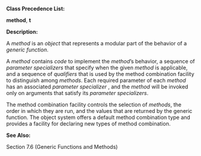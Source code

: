  

**Class Precedence List:** 

**method**, **t** 

**Description:** 

A *method* is an *object* that represents a modular part of the behavior of a *generic function*. 

A *method* contains *code* to implement the *method*’s behavior, a sequence of *parameter specializers* that specify when the given *method* is applicable, and a sequence of *qualifiers* that is used by the method combination facility to distinguish among *methods*. Each required parameter of each *method* has an associated *parameter specializer* , and the *method* will be invoked only on arguments that satisfy its *parameter specializers*. 

The method combination facility controls the selection of *methods*, the order in which they are run, and the values that are returned by the generic function. The object system offers a default method combination type and provides a facility for declaring new types of method combination. 

**See Also:** 

Section 7.6 (Generic Functions and Methods)  




